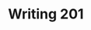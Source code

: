 ---
title: Writing 201
position: 49
Course Card:
  Title: Writing 201
  Educator: Seth Worley
  Image: "/assets/images/courses/writing-201.jpg"
  Description: Advanced screenwriting course exploring three-act structure and the complete
    process from story development to pitching your screenplay.
  Lessons: 15
  Runtime Hours: 0
  Runtime Minutes: 50
  Topics:
  - screenwriting
  - filmmaking
Course Page:
  Video: https://vimeo.com/296332873
  Main Title: Writing 201
  Main Text: |-
    Advanced screenwriting course exploring three-act structure and the complete process from story development to pitching your screenplay.
    
    Building on the fundamentals covered in Writing 101, this course dives deeper into character development, story structure, dialogue, and the practical aspects of getting your screenplay made into a film.
  Main Image: "/assets/images/courses/writing-201/writing-201-1.jpg"
  Additional Images:
  - "/assets/images/courses/writing-201/writing-201-2.jpg"
  - "/assets/images/courses/writing-201/writing-201-3.jpg"
  - "/assets/images/courses/writing-201/writing-201-4.jpg"
  - "/assets/images/courses/writing-201/writing-201-5.jpg"
  - "/assets/images/courses/writing-201/writing-201-6.jpg"
  Review Average: 4.6
  Reviews:
  - Text: Seth's approach to breaking down the three-act structure is incredibly clear and practical. This course really helped me understand story flow.
    Reviewer: Emma K.
  - Text: The character development section was a game-changer for me. Finally understand how to create compelling antagonists and supporting characters.
    Reviewer: Michael R.
  - Text: Great follow-up to Writing 101. The pitching advice alone is worth the price of the course. Seth knows his stuff.
    Reviewer: Jordan S.
  Recommended Courses:
  - writing-101
  - short-films-101
  - the-indie-film-blueprint
  Lessons:
  - Lesson Title: Intro & Disclaimers
    Lesson Description: |-
      As we begin the course, Seth sets the tone and reminds us that there's no one "correct" way to write a screenplay. This is a guide to his findings and experience.
  - Lesson Title: Making Plans
    Lesson Description: |-
      So where do we begin? Breaking a story can be the most difficult part of the process, and in this module Seth provides some suggestions and guidelines on how to succeed.
  - Lesson Title: Making Characters Great Again
    Lesson Description: |-
      Here Seth dives into character development - Where to find your characters, how to discover their voices and strategies on how to contrast characters for conflict.
  - Lesson Title: Keep Your Enemies Closer
    Lesson Description: |-
      In this module Seth encourages you to be your own critic, using your own self-doubt to help test your ideas and ultimately build your confidence as a writer.
  - Lesson Title: Structure - An Overview
    Lesson Description: |-
      Here Seth gives us a brief recap on what most general story structures tend to look like, referencing sources such as Joseph Campbell, Blake Snyder and Dan Harmon.
  - Lesson Title: The Normal World
    Lesson Description: |-
      Kicking off Act One of your story, we look at Seth's must-have checklist to establish your hero's normal world.
  - Lesson Title: Normalcy Disrupted
    Lesson Description: |-
      Here Seth breaks-down the second and final part of Act One, where your hero's world is disrupted and they have no choice but to follow your story plan into the second act.
  - Lesson Title: The New World
    Lesson Description: |-
      Continuing to deconstruct the three-act structure, Seth takes us through the first part of Act Two, where a lot of the fun happens.
  - Lesson Title: Point of No Return
    Lesson Description: |-
      As we reach the midway point of your story it's time to get weird… but not necessarily literally. Here Seth breaks down why you want to introduce your character(s) to an incredibly foreign environment or state of mind.
  - Lesson Title: Here Come the Jerks
    Lesson Description: |-
      In this module Seth finally introduces the antagonist to the forefront of the story and discusses how the traditional story structure treats their first real encounter with your hero.
  - Lesson Title: The New Normal
    Lesson Description: |-
      As we reach the conclusion of the three-act structure Seth breaks down his guidelines for the ideal end to the story.
  - Lesson Title: Talking Good
    Lesson Description: |-
      With your story structure in place it's time to flesh out the screenplay. In this lesson Seth gives you his top dos and don'ts for writing dialogue.
  - Lesson Title: Scene Actioning Good
    Lesson Description: |-
      Continuing from the last lesson, Seth outlines his best advice for writing scene action, transitions and scene headers.
  - Lesson Title: Writing Shorts
    Lesson Description: |-
      Shorts are dramatically different to features, and require a completely different strategy. Here Seth identifies what makes a great short as well as identifying some of the pitfalls that writers should avoid when constructing a short.
  - Lesson Title: Pitching
    Lesson Description: |-
      With your screenplay complete it's time to (presumably) try and have it made into a film. In this module Seth gives some great advice for how to approach pitching your screenplay or ideas whether it's to friends or in a business context.
course_purchase: true
layout: course
---